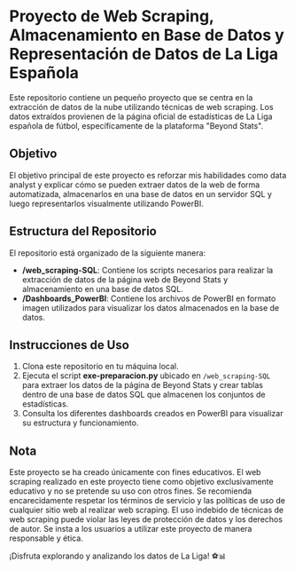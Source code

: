 # Proyecto de Web Scraping, Almacenamiento en Base de Datos y Representación de Datos de La Liga Española

Este repositorio contiene un pequeño proyecto que se centra en la extracción de datos de la nube utilizando técnicas de web scraping. Los datos extraídos provienen de la página oficial de estadísticas de La Liga española de fútbol, específicamente de la plataforma "Beyond Stats".

## Objetivo

El objetivo principal de este proyecto es reforzar mis habilidades como data analyst y explicar cómo se pueden extraer datos de la web de forma automatizada, almacenarlos en una base de datos en un servidor SQL y luego representarlos visualmente utilizando PowerBI.

## Estructura del Repositorio

El repositorio está organizado de la siguiente manera:

- **/web_scraping-SQL**: Contiene los scripts necesarios para realizar la extracción de datos de la página web de Beyond Stats y almacenamiento en una base de datos SQL.
- **/Dashboards_PowerBI**: Contiene los archivos de PowerBI en formato imagen utilizados para visualizar los datos almacenados en la base de datos.

## Instrucciones de Uso

1. Clona este repositorio en tu máquina local.
2. Ejecuta el script **exe-preparacion.py** ubicado en `/web_scraping-SQL` para extraer los datos de la página de Beyond Stats y crear tablas dentro de una base de datos SQL que almacenen los conjuntos de estadísticas.
3. Consulta los diferentes dashboards creados en PowerBI para visualizar su estructura y funcionamiento.

## Nota

Este proyecto se ha creado únicamente con fines educativos. El web scraping realizado en este proyecto tiene como objetivo exclusivamente educativo y no se pretende su uso con otros fines. Se recomienda encarecidamente respetar los términos de servicio y las políticas de uso de cualquier sitio web al realizar web scraping. El uso indebido de técnicas de web scraping puede violar las leyes de protección de datos y los derechos de autor. Se insta a los usuarios a utilizar este proyecto de manera responsable y ética.

¡Disfruta explorando y analizando los datos de La Liga! ⚽️📊
